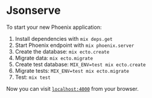 # Jsonserve

To start your new Phoenix application:

1. Install dependencies with `mix deps.get`
2. Start Phoenix endpoint with `mix phoenix.server`
3. Create the database: `mix ecto.create`
4. Migrate data: `mix ecto.migrate`
5. Create test database: `MIX_ENV=test mix ecto.create`
6. Migrate tests: `MIX_ENV=test mix ecto.migrate`
7. Test: `mix test`

Now you can visit [`localhost:4000`](http://localhost:4000) from your browser.
